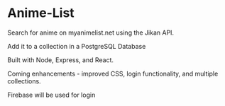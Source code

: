 # Anime-List

Search for anime on myanimelist.net using the Jikan API.

Add it to a collection in a PostgreSQL Database

Built with Node, Express, and React.

Coming enhancements - improved CSS, login functionality, and multiple collections.

Firebase will be used for login
